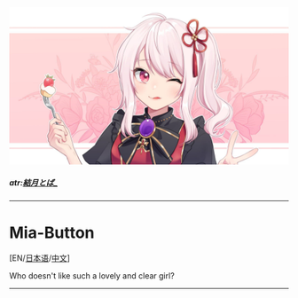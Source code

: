 ![Mia](./mia.jpg)

##### atr:[結月とば_](https://space.bilibili.com/8799104)
------

# Mia-Button

[EN/[日本语](https://github.com/Timolop233/Mia-Button/blob/main/README-JA.md)/[中文](https://github.com/Timolop233/Mia-Button/blob/main/README.md)]

Who doesn't like such a lovely and clear girl?

------
